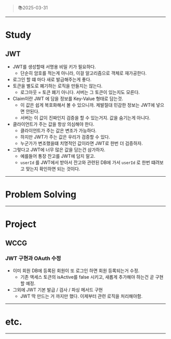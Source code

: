 > 📚2025-03-31
> 

---

# Study

## JWT

- JWT를 생성할때 서명용 비밀 키가 필요하다.
    - 단순히 암호를 적는게 아니라, 이걸 알고리즘으로 객체로 재가공한다.
- 로그인 할 떄 마다 새로 발급해주는게 좋다.
- 토큰을 별도로 폐기하는 로직을 만들지는 않는다.
    - 로그아웃 = 토큰 폐기 아니다. 서버는 그 토큰이 있는지도 모른다.
- Claim이란 JWT 에 담을 정보를 Key-Value 형태로 담는것.
    - 이 값은 쉽게 복호화해서 볼 수 있으니까. 제발절대 민감한 정보는 JWT에 넣으면 안된다.
    - 서버는 이 값이 진짜인지 검증을 할 수 있는거지. 값을 숨기는게 아니다.
- 클라이언트가 주는 값을 항상 의심해야 한다.
    - 클라이언트가 주는 값은 변조가 가능하다.
    - 하지만 JWT가 주는 값은 우리가 검증할 수 있다.
    - 누군가가 변조했을떄 치명적인 값이라면 JWT로 한번 더 검증하자.
- 그렇다고 JWT에 너무 많은 값을 담는건 삼가하자.
    - 예를들어 통장 잔고를 JWT에 담지 말고.
    - `userId` 를 JWT에서 받아서 잔고와 관련된 DB에 가서 `userId` 로 한번 떄려보고 맞는지 확인하면 되는 것이다.

---

# Problem Solving

---

# Project

## WCCG

### JWT 구현과 OAuth 수정

- 이미 회원 DB에 등록된 회원이 또 로그인 하면 회원 등록되는거 수정.
    - 기존 액세스 토큰의 isActive를 false 시키고, 새롭게 추가해야 하는건 곧 구현할 예정.
- 그외에 JWT 기본 발급 / 검사 / 파싱 메서드 구현
    - JWT 딱 만드는 거 까지만 했다. 이제부터 관련 로직을 처리해야함.

---

# etc.

---
